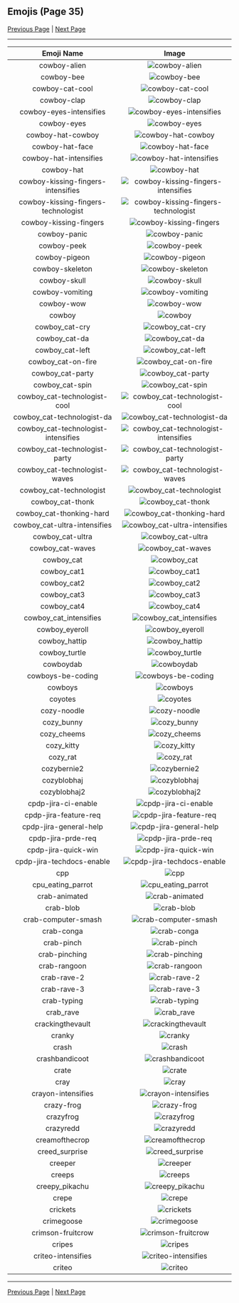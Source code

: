
## Emojis (Page 35)

[Previous Page](/docs/hc/page-c-0034.md)
  | [Next Page](/docs/hc/page-c-0036.md)

<hr />

|Emoji Name|Image|
| :-: | :-: |
|cowboy-alien| ![cowboy-alien](/emojis/hc/cowboy-alien.png)|
|cowboy-bee| ![cowboy-bee](/emojis/hc/cowboy-bee.png)|
|cowboy-cat-cool| ![cowboy-cat-cool](/emojis/hc/cowboy-cat-cool.png)|
|cowboy-clap| ![cowboy-clap](/emojis/hc/cowboy-clap.gif)|
|cowboy-eyes-intensifies| ![cowboy-eyes-intensifies](/emojis/hc/cowboy-eyes-intensifies.gif)|
|cowboy-eyes| ![cowboy-eyes](/emojis/hc/cowboy-eyes.png)|
|cowboy-hat-cowboy| ![cowboy-hat-cowboy](/emojis/hc/cowboy-hat-cowboy.png)|
|cowboy-hat-face| ![cowboy-hat-face](/emojis/hc/cowboy-hat-face.gif)|
|cowboy-hat-intensifies| ![cowboy-hat-intensifies](/emojis/hc/cowboy-hat-intensifies.gif)|
|cowboy-hat| ![cowboy-hat](/emojis/hc/cowboy-hat.png)|
|cowboy-kissing-fingers-intensifies| ![cowboy-kissing-fingers-intensifies](/emojis/hc/cowboy-kissing-fingers-intensifies.gif)|
|cowboy-kissing-fingers-technologist| ![cowboy-kissing-fingers-technologist](/emojis/hc/cowboy-kissing-fingers-technologist.png)|
|cowboy-kissing-fingers| ![cowboy-kissing-fingers](/emojis/hc/cowboy-kissing-fingers.png)|
|cowboy-panic| ![cowboy-panic](/emojis/hc/cowboy-panic.png)|
|cowboy-peek| ![cowboy-peek](/emojis/hc/cowboy-peek.png)|
|cowboy-pigeon| ![cowboy-pigeon](/emojis/hc/cowboy-pigeon.png)|
|cowboy-skeleton| ![cowboy-skeleton](/emojis/hc/cowboy-skeleton.gif)|
|cowboy-skull| ![cowboy-skull](/emojis/hc/cowboy-skull.png)|
|cowboy-vomiting| ![cowboy-vomiting](/emojis/hc/cowboy-vomiting.png)|
|cowboy-wow| ![cowboy-wow](/emojis/hc/cowboy-wow.png)|
|cowboy| ![cowboy](/emojis/hc/cowboy.png)|
|cowboy_cat-cry| ![cowboy_cat-cry](/emojis/hc/cowboy_cat-cry.png)|
|cowboy_cat-da| ![cowboy_cat-da](/emojis/hc/cowboy_cat-da.png)|
|cowboy_cat-left| ![cowboy_cat-left](/emojis/hc/cowboy_cat-left.png)|
|cowboy_cat-on-fire| ![cowboy_cat-on-fire](/emojis/hc/cowboy_cat-on-fire.gif)|
|cowboy_cat-party| ![cowboy_cat-party](/emojis/hc/cowboy_cat-party.gif)|
|cowboy_cat-spin| ![cowboy_cat-spin](/emojis/hc/cowboy_cat-spin.gif)|
|cowboy_cat-technologist-cool| ![cowboy_cat-technologist-cool](/emojis/hc/cowboy_cat-technologist-cool.png)|
|cowboy_cat-technologist-da| ![cowboy_cat-technologist-da](/emojis/hc/cowboy_cat-technologist-da.png)|
|cowboy_cat-technologist-intensifies| ![cowboy_cat-technologist-intensifies](/emojis/hc/cowboy_cat-technologist-intensifies.gif)|
|cowboy_cat-technologist-party| ![cowboy_cat-technologist-party](/emojis/hc/cowboy_cat-technologist-party.gif)|
|cowboy_cat-technologist-waves| ![cowboy_cat-technologist-waves](/emojis/hc/cowboy_cat-technologist-waves.gif)|
|cowboy_cat-technologist| ![cowboy_cat-technologist](/emojis/hc/cowboy_cat-technologist.png)|
|cowboy_cat-thonk| ![cowboy_cat-thonk](/emojis/hc/cowboy_cat-thonk.png)|
|cowboy_cat-thonking-hard| ![cowboy_cat-thonking-hard](/emojis/hc/cowboy_cat-thonking-hard.png)|
|cowboy_cat-ultra-intensifies| ![cowboy_cat-ultra-intensifies](/emojis/hc/cowboy_cat-ultra-intensifies.gif)|
|cowboy_cat-ultra| ![cowboy_cat-ultra](/emojis/hc/cowboy_cat-ultra.png)|
|cowboy_cat-waves| ![cowboy_cat-waves](/emojis/hc/cowboy_cat-waves.gif)|
|cowboy_cat| ![cowboy_cat](/emojis/hc/cowboy_cat.png)|
|cowboy_cat1| ![cowboy_cat1](/emojis/hc/cowboy_cat1.png)|
|cowboy_cat2| ![cowboy_cat2](/emojis/hc/cowboy_cat2.png)|
|cowboy_cat3| ![cowboy_cat3](/emojis/hc/cowboy_cat3.png)|
|cowboy_cat4| ![cowboy_cat4](/emojis/hc/cowboy_cat4.png)|
|cowboy_cat_intensifies| ![cowboy_cat_intensifies](/emojis/hc/cowboy_cat_intensifies.gif)|
|cowboy_eyeroll| ![cowboy_eyeroll](/emojis/hc/cowboy_eyeroll.png)|
|cowboy_hattip| ![cowboy_hattip](/emojis/hc/cowboy_hattip.gif)|
|cowboy_turtle| ![cowboy_turtle](/emojis/hc/cowboy_turtle.png)|
|cowboydab| ![cowboydab](/emojis/hc/cowboydab.jpg)|
|cowboys-be-coding| ![cowboys-be-coding](/emojis/hc/cowboys-be-coding.gif)|
|cowboys| ![cowboys](/emojis/hc/cowboys.png)|
|coyotes| ![coyotes](/emojis/hc/coyotes.png)|
|cozy-noodle| ![cozy-noodle](/emojis/hc/cozy-noodle.png)|
|cozy_bunny| ![cozy_bunny](/emojis/hc/cozy_bunny.png)|
|cozy_cheems| ![cozy_cheems](/emojis/hc/cozy_cheems.png)|
|cozy_kitty| ![cozy_kitty](/emojis/hc/cozy_kitty.png)|
|cozy_rat| ![cozy_rat](/emojis/hc/cozy_rat.png)|
|cozybernie2| ![cozybernie2](/emojis/hc/cozybernie2.png)|
|cozyblobhaj| ![cozyblobhaj](/emojis/hc/cozyblobhaj.png)|
|cozyblobhaj2| ![cozyblobhaj2](/emojis/hc/cozyblobhaj2.png)|
|cpdp-jira-ci-enable| ![cpdp-jira-ci-enable](/emojis/hc/cpdp-jira-ci-enable.png)|
|cpdp-jira-feature-req| ![cpdp-jira-feature-req](/emojis/hc/cpdp-jira-feature-req.png)|
|cpdp-jira-general-help| ![cpdp-jira-general-help](/emojis/hc/cpdp-jira-general-help.png)|
|cpdp-jira-prde-req| ![cpdp-jira-prde-req](/emojis/hc/cpdp-jira-prde-req.png)|
|cpdp-jira-quick-win| ![cpdp-jira-quick-win](/emojis/hc/cpdp-jira-quick-win.png)|
|cpdp-jira-techdocs-enable| ![cpdp-jira-techdocs-enable](/emojis/hc/cpdp-jira-techdocs-enable.png)|
|cpp| ![cpp](/emojis/hc/cpp.png)|
|cpu_eating_parrot| ![cpu_eating_parrot](/emojis/hc/cpu_eating_parrot.jpg)|
|crab-animated| ![crab-animated](/emojis/hc/crab-animated.gif)|
|crab-blob| ![crab-blob](/emojis/hc/crab-blob.gif)|
|crab-computer-smash| ![crab-computer-smash](/emojis/hc/crab-computer-smash.gif)|
|crab-conga| ![crab-conga](/emojis/hc/crab-conga.gif)|
|crab-pinch| ![crab-pinch](/emojis/hc/crab-pinch.gif)|
|crab-pinching| ![crab-pinching](/emojis/hc/crab-pinching.gif)|
|crab-rangoon| ![crab-rangoon](/emojis/hc/crab-rangoon.png)|
|crab-rave-2| ![crab-rave-2](/emojis/hc/crab-rave-2.gif)|
|crab-rave-3| ![crab-rave-3](/emojis/hc/crab-rave-3.gif)|
|crab-typing| ![crab-typing](/emojis/hc/crab-typing.gif)|
|crab_rave| ![crab_rave](/emojis/hc/crab_rave.gif)|
|crackingthevault| ![crackingthevault](/emojis/hc/crackingthevault.jpg)|
|cranky| ![cranky](/emojis/hc/cranky.jpg)|
|crash| ![crash](/emojis/hc/crash.png)|
|crashbandicoot| ![crashbandicoot](/emojis/hc/crashbandicoot.png)|
|crate| ![crate](/emojis/hc/crate.jpg)|
|cray| ![cray](/emojis/hc/cray.png)|
|crayon-intensifies| ![crayon-intensifies](/emojis/hc/crayon-intensifies.gif)|
|crazy-frog| ![crazy-frog](/emojis/hc/crazy-frog.png)|
|crazyfrog| ![crazyfrog](/emojis/hc/crazyfrog.gif)|
|crazyredd| ![crazyredd](/emojis/hc/crazyredd.png)|
|creamofthecrop| ![creamofthecrop](/emojis/hc/creamofthecrop.png)|
|creed_surprise| ![creed_surprise](/emojis/hc/creed_surprise.jpg)|
|creeper| ![creeper](/emojis/hc/creeper.jpg)|
|creeps| ![creeps](/emojis/hc/creeps.png)|
|creepy_pikachu| ![creepy_pikachu](/emojis/hc/creepy_pikachu.png)|
|crepe| ![crepe](/emojis/hc/crepe.png)|
|crickets| ![crickets](/emojis/hc/crickets.jpg)|
|crimegoose| ![crimegoose](/emojis/hc/crimegoose.png)|
|crimson-fruitcrow| ![crimson-fruitcrow](/emojis/hc/crimson-fruitcrow.png)|
|cripes| ![cripes](/emojis/hc/cripes.gif)|
|criteo-intensifies| ![criteo-intensifies](/emojis/hc/criteo-intensifies.gif)|
|criteo| ![criteo](/emojis/hc/criteo.png)|

<hr/>

[Previous Page](/docs/hc/page-c-0034.md)
  | [Next Page](/docs/hc/page-c-0036.md)